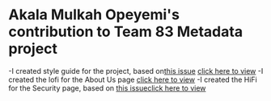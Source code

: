 # Akala Mulkah Opeyemi's contribution to Team 83 Metadata project

-I created style guide for the project, based on[this issue](https://github.com/zuri-training/proj_fetch_meta_data_team_83/issues/29) [click here to view](https://www.figma.com/file/89OkJlLRcThc9ouuP0yKGA/Fetchmetadata?node-id=0%3A1)
-I created the lofi for the About Us page [click here to view](https://www.figma.com/file/scj0Ef5kvb0NizWX792Oqo/team-83-hifi-designs?node-id=38%3A1220)
-I created the HiFi for the Security page, based on [this issue](https://github.com/zuri-training/proj_fetch_meta_data_team_83/issues/30)[click here to view](https://www.figma.com/file/scj0Ef5kvb0NizWX792Oqo/team-83-hifi-designs?node-id=53%3A1353)